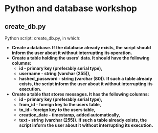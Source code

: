 # Python and database workshop

## create_db.py
Python script: create_db.py, in which:<b />
- Create a database. If the database already exists, the script should inform the user about it without interrupting its operation.
- Create a table holding the users' data. It should have the following columns:
  - id - primary key (preferably serial type),
  - username - string (varchar (255)),
  - hashed_password - string (varchar (80)). If such a table already exists, the script inform the user about it without interrupting its execution.
- Create a table that stores messages. It has the following columns:
  - id - primary key (preferably serial type),
  - from_id - foreign key to the users table,
  - to_id - foreign key to the users table,
  - creation_date - timestamp, added automatically,
  - text - string (varchar (255)). If such a table already exists, the script inform the user about it without interrupting its execution.

